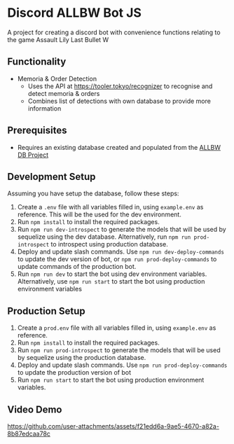 # Discord ALLBW Bot JS

A project for creating a discord bot with convenience functions relating to the game Assault Lily Last Bullet W

## Functionality
- Memoria & Order Detection
    - Uses the API at https://tooler.tokyo/recognizer to recognise and detect memoria & orders
    - Combines list of detections with own database to provide more information

## Prerequisites

- Requires an existing database created and populated from the [ALLBW DB Project](https://github.com/Anomalous-Sentiment/Mini-ALLBW-DB)

## Development Setup

Assuming you have setup the database, follow these steps:

1. Create a `.env` file with all variables filled in, using `example.env` as reference. This will be the used for the dev environment. 
2. Run `npm install` to install the required packages.
3. Run `npm run dev-introspect` to generate the models that will be used by sequelize using the dev database. Alternatively, run `npm run prod-introspect` to introspect using production database.
4. Deploy and update slash commands. Use `npm run dev-deploy-commands` to update the dev version of bot, or `npm run prod-deploy-commands` to update commands of the production bot.
5. Run `npm run dev` to start the bot using dev environment variables. Alternatively, use `npm run start` to start the bot using production environment variables

## Production Setup

1. Create a `prod.env` file with all variables filled in, using `example.env` as reference. 
2. Run `npm install` to install the required packages.
3. Run `npm run prod-introspect` to generate the models that will be used by sequelize using the production database. 
4. Deploy and update slash commands. Use `npm run prod-deploy-commands` to update the production version of bot
5. Run `npm run start` to start the bot using production environment variables. 

## Video Demo

https://github.com/user-attachments/assets/f21edd6a-9ae5-4670-a82a-8b87edcaa78c
